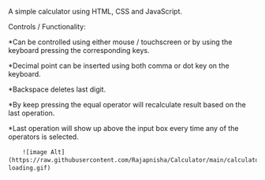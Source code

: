 A simple calculator using HTML, CSS and JavaScript.

Controls / Functionality:

*Can be controlled using either mouse / touchscreen or by using the keyboard pressing the corresponding keys.

*Decimal point can be inserted using both comma or dot key on the keyboard.

*Backspace deletes last digit.

*By keep pressing the equal operator will recalculate result based on the last operation.

*Last operation will show up above the input box every time any of the operators is selected.


        ![image Alt](https://raw.githubusercontent.com/Rajapnisha/Calculator/main/calculator-loading.gif)



